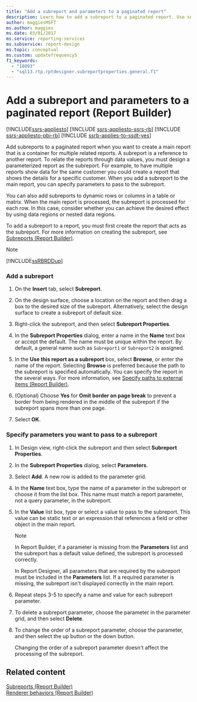 ```yaml
---
title: "Add a subreport and parameters to a paginated report"
description: Learn how to add a subreport to a paginated report. Use subreports when you want to create a main report as a container for multiple related reports in Report Builder.
author: maggiesMSFT
ms.author: maggies
ms.date: 03/01/2017
ms.service: reporting-services
ms.subservice: report-design
ms.topic: conceptual
ms.custom: updatefrequency5
f1_keywords:
  - "10093"
  - "sql13.rtp.rptdesigner.subreportproperties.general.f1"
---
```

# Add a subreport and parameters to a paginated report (Report Builder)
 
[!INCLUDE[ssrs-appliesto](../../includes/ssrs-appliesto.md)] [!INCLUDE [ssrs-appliesto-ssrs-rb](../../includes/ssrs-appliesto-ssrs-rb.md)] [!INCLUDE [ssrs-appliesto-pbi-rb](../../includes/ssrs-appliesto-pbi-rb.md)] [!INCLUDE [ssrb-applies-to-ssdt-yes](../../includes/ssrb-applies-to-ssdt-yes.md)]

 Add subreports to a paginated report when you want to create a main report that is a container for multiple related reports. A subreport is a reference to another report. To relate the reports through data values, you must design a parameterized report as the subreport. For example, to have multiple reports show data for the same customer you could create a report that shows the details for a specific customer. When you add a subreport to the main report, you can specify parameters to pass to the subreport.  
  
 You can also add subreports to dynamic rows or columns in a table or matrix. When the main report is processed, the subreport is processed for each row. In this case, consider whether you can achieve the desired effect by using data regions or nested data regions.  
  
 To add a subreport to a report, you must first create the report that acts as the subreport. For more information on creating the subreport, see [Subreports &#40;Report Builder&#41;](../../reporting-services/report-design/subreports-report-builder-and-ssrs.md).  
  
> [!NOTE]  
>  [!INCLUDE[ssRBRDDup](../../includes/ssrbrddup-md.md)]  
  
### Add a subreport  
  
1.  On the **Insert** tab, select **Subreport**.  
  
1.  On the design surface, choose a location on the report and then drag a box to the desired size of the subreport. Alternatively, select the design surface to create a subreport of default size.  
  
1.  Right-click the subreport, and then select **Subreport Properties**.  
  
1.  In the **Subreport Properties** dialog, enter a name in the **Name** text box or accept the default. The name must be unique within the report. By default, a general name such as `Subreport1` or `Subreport2` is assigned.  
  
1.  In the **Use this report as a subreport** box, select **Browse**, or enter the name of the report. Selecting **Browse** is preferred because the path to the subreport is specified automatically. You can specify the report in the several ways. For more information, see [Specify paths to external items &#40;Report Builder&#41;](../../reporting-services/report-design/specifying-paths-to-external-items-report-builder-and-ssrs.md).  
  
1.  (Optional) Choose **Yes** for **Omit border on page break** to prevent a border from being rendered in the middle of the subreport if the subreport spans more than one page.  
  
1.  Select **OK**.
  
### Specify parameters you want to pass to a subreport  
  
1.  In Design view, right-click the subreport and then select **Subreport Properties**.  
  
1.  In the **Subreport Properties** dialog, select **Parameters**.  
  
1.  Select **Add**. A new row is added to the parameter grid.  
  
1.  In the **Name** text box, type the name of a parameter in the subreport or choose it from the list box. This name must match a report parameter, not a query parameter, in the subreport.  
  
1.  In the **Value** list box, type or select a value to pass to the subreport. This value can be static text or an expression that references a field or other object in the main report.  
  
    > [!NOTE]  
    >  In Report Builder, if a parameter is missing from the **Parameters** list and the subreport has a default value defined, the subreport is processed correctly.  
    >   
    >  In Report Designer, all parameters that are required by the subreport must be included in the **Parameters** list. If a required parameter is missing, the subreport isn't displayed correctly in the main report.  
  
1.  Repeat steps 3-5 to specify a name and value for each subreport parameter.  
  
1.  To delete a subreport parameter, choose the parameter in the parameter grid, and then select **Delete**.  
  
1.  To change the order of a subreport parameter, choose the parameter, and then select the up button or the down button.  
  
     Changing the order of a subreport parameter doesn't affect the processing of the subreport.  
  
## Related content 
 [Subreports &#40;Report Builder&#41;](../../reporting-services/report-design/subreports-report-builder-and-ssrs.md)   
 [Renderer behaviors &#40;Report Builder&#41;](../../reporting-services/report-design/rendering-behaviors-report-builder-and-ssrs.md)  
  
  
